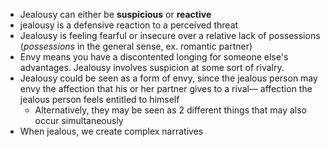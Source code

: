 
- Jealousy can either be **suspicious** or **reactive** 
- jealousy is a defensive reaction to a perceived threat
- Jealousy is feeling fearful or insecure over a relative lack of possessions (*possessions* in the general sense, ex. romantic partner)
- Envy means you have a discontented longing for someone else's advantages. Jealousy involves suspicion at some sort of rivalry.
- Jealousy could be seen as a form of envy, since the jealous person may envy the affection that his or her partner gives to a rival— affection the jealous person feels entitled to himself
	- Alternatively, they may be seen as 2 different things that may also occur simultaneously
- When jealous, we create complex narratives 
